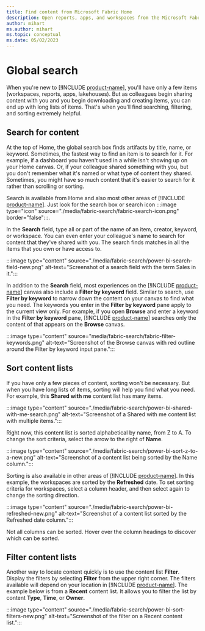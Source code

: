 ```yaml
---
title: Find content from Microsoft Fabric Home
description: Open reports, apps, and workspaces from the Microsoft Fabric Home. Learn how to change your layout and feature your important content. 
author: mihart
ms.author: mihart
ms.topic: conceptual  
ms.date: 05/02/2023
---
```


# Global search

When you're new to [!INCLUDE [product-name](../includes/product-name.md)], you'll have only a few items (workspaces, reports, apps, lakehouses). But as colleagues begin sharing content with you and you begin downloading and creating items, you can end up with long lists of items. That's when you'll find searching, filtering, and sorting extremely helpful.

## Search for content

At the top of Home, the global search box finds artifacts by title, name, or keyword. Sometimes, the fastest way to find an item is to search for it. For example, if a dashboard you haven't used in a while isn't showing up on your Home canvas. Or, if your colleague shared something with you, but you don't remember what it's named or what type of content they shared. Sometimes, you might have so much content that it's easier to search for it rather than scrolling or sorting.

Search is available from Home and also most other areas of [!INCLUDE [product-name](../includes/product-name.md)]. Just look for the search box or search icon :::image type="icon" source="./media/fabric-search/fabric-search-icon.png" border="false":::.

In the **Search** field, type all or part of the name of an item, creator, keyword, or workspace. You can even enter your colleague's name to search for content that they've shared with you. The search finds matches in all the items that you own or have access to. 

:::image type="content" source="./media/fabric-search/power-bi-search-field-new.png" alt-text="Screenshot of a search field with the term Sales in it.":::

In addition to the **Search** field, most experiences on the [!INCLUDE [product-name](../includes/product-name.md)] canvas also include a **Filter by keyword** field.  Similar to search, use **Filter by keyword** to narrow down the content on your canvas to find what you need. The keywords you enter in the **Filter by keyword** pane apply to the current view only. For example, if you open **Browse** and enter a keyword in the **Filter by keyword** pane, [!INCLUDE [product-name](../includes/product-name.md)] searches only the content of that appears on the **Browse** canvas.

:::image type="content" source="media/fabric-search/fabric-filter-keywords.png" alt-text="Screenshot of the Browse canvas with red outline around the Filter by keyword input pane.":::

## Sort content lists

If you have only a few pieces of content, sorting won't be necessary. But when you have long lists of items, sorting will help you find what you need. For example, this **Shared with me** content list has many items.

:::image type="content" source="./media/fabric-search/power-bi-shared-with-me-search.png" alt-text="Screenshot of a Shared with me content list with multiple items.":::

Right now, this content list is sorted alphabetical by name, from Z to A. To change the sort criteria, select the arrow to the right of **Name**.

:::image type="content" source="./media/fabric-search/power-bi-sort-z-to-a-new.png" alt-text="Screenshot of a content list being sorted by the Name column.":::

Sorting is also available in other areas of [!INCLUDE [product-name](../includes/product-name.md)]. In this example, the workspaces are sorted by the **Refreshed** date. To set sorting criteria for workspaces, select a column header, and then select again to change the sorting direction.

:::image type="content" source="./media/fabric-search/power-bi-refreshed-new.png" alt-text="Screenshot of a content list sorted by the Refreshed date column.":::

Not all columns can be sorted. Hover over the column headings to discover which can be sorted.

## Filter content lists

Another way to locate content quickly is to use the content list **Filter**. Display the filters by selecting **Filter** from the upper right corner. The filters available will depend on your location in [!INCLUDE [product-name](../includes/product-name.md)]. The example below is from a **Recent** content list. It allows you to filter the list by content **Type**, **Time**, or **Owner**.

:::image type="content" source="./media/fabric-search/power-bi-sort-filters-new.png" alt-text="Screenshot of the filter on a Recent content list.":::

